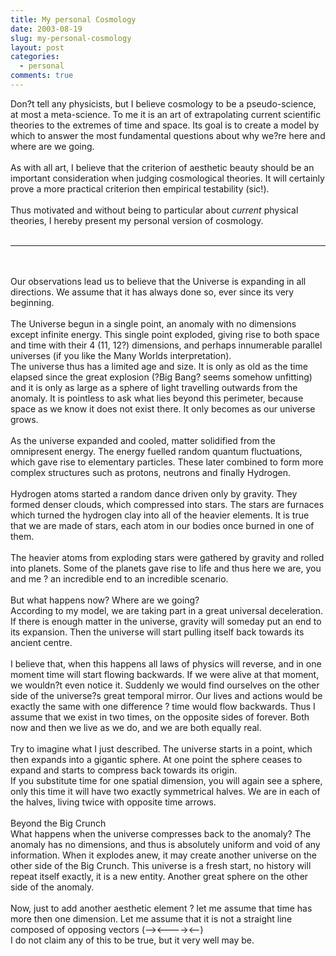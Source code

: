 ```yaml
---
title: My personal Cosmology
date: 2003-08-19
slug: my-personal-cosmology
layout: post
categories:
  - personal
comments: true
---
```


Don?t tell any physicists, but I believe cosmology to be a pseudo-science, at most a meta-science. To me it is an art of extrapolating current scientific theories to the extremes of time and space. Its goal is to create a model by which to answer the most fundamental questions about why we?re here and where are we going.<br /><br />As with all art, I believe that the criterion of aesthetic beauty should be an important consideration when judging cosmological theories. It will certainly prove a more practical criterion then empirical testability (sic!).<br /><br />Thus motivated and without being to particular about <I>current</I> physical theories, I hereby present my personal version of cosmology.<br /><br /><HR><br /><br />Our observations lead us to believe that the Universe is expanding in all directions. We assume that it has always done so, ever since its very beginning.<br /><br />The Universe begun in a single point, an anomaly with no dimensions except infinite energy. This single point exploded, giving rise to both space and time with their 4 (11, 12?) dimensions, and perhaps innumerable parallel universes (if you like the Many Worlds interpretation). <br />The universe thus has a limited age and size. It is only as old as the time elapsed since the great explosion (?Big Bang? seems somehow unfitting) and it is only as large as a sphere of light travelling outwards from the anomaly. It is pointless to ask what lies beyond this perimeter, because space as we know it does not exist there. It only becomes as our universe grows.<br /><br />As the universe expanded and cooled, matter solidified from the omnipresent energy. The energy fuelled random quantum fluctuations, which gave rise to elementary particles. These later combined to form more complex structures such as protons, neutrons and finally Hydrogen.<br /><br />Hydrogen atoms started a random dance driven only by gravity. They formed denser clouds, which compressed into stars. The stars are furnaces which turned the hydrogen clay into all of the heavier elements. It is true that we are made of stars, each atom in our bodies once burned in one of them.<br /><br />The heavier atoms from exploding stars were gathered by gravity and rolled into planets. Some of the planets gave rise to life and thus here we are, you and me ? an incredible end to an incredible scenario.<br /><br />But what happens now? Where are we going?<br />According to my model, we are taking part in a great universal deceleration. If there is enough matter in the universe, gravity will someday put an end to its expansion. Then the universe will start pulling itself back towards its ancient centre.<br /><br />I believe that, when this happens all laws of physics will reverse, and in one moment time will start flowing backwards. If we were alive at that moment, we wouldn?t even notice it. Suddenly we would find ourselves on the other side of the universe?s great temporal mirror. Our lives and actions would be exactly the same with one difference ? time would flow backwards. Thus I assume that we exist in two times, on the opposite sides of forever. Both now and then we live as we do, and we are both equally real. <br /><br />Try to imagine what I just described. The universe starts in a point, which then expands into a gigantic sphere. At one point the sphere ceases to expand and starts to compress back towards its origin.<br />If you substitute time for one spatial dimension, you will again see a sphere, only this time it will have two exactly symmetrical halves. We are in each of the halves, living twice with opposite time arrows.<br /><br />Beyond the Big Crunch<br />What happens when the universe compresses back to the anomaly? The anomaly has no dimensions, and thus is absolutely uniform and void of any information. When it explodes anew, it may create another universe on the other side of the Big Crunch. This universe is a fresh start, no history will repeat itself exactly, it is a new entity. Another great sphere on the other side of the anomaly.<br /><br />Now, just to add another aesthetic element ? let me assume that time has more then one dimension. Let me assume that it is not a straight line composed of opposing vectors (--&gt;&lt;----&gt;&lt;--)<br />I do not claim any of this to be true, but it very well may be.<br />